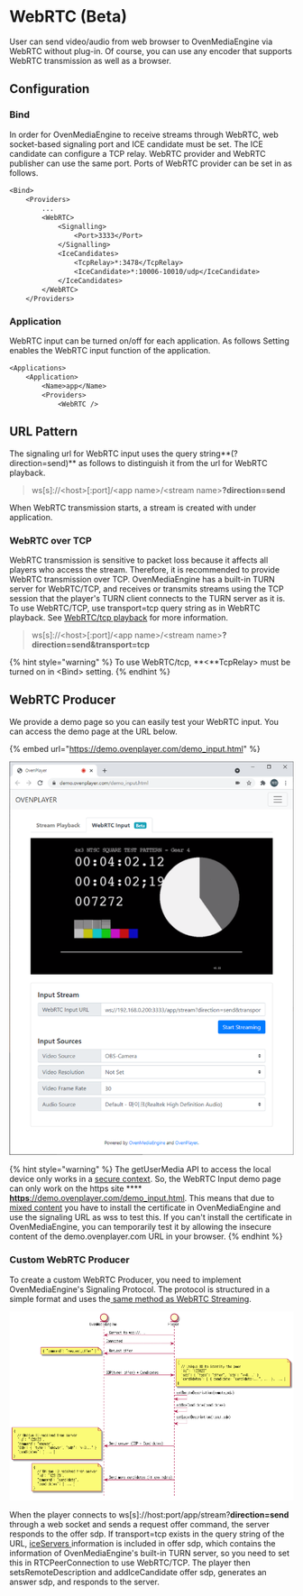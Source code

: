 # WebRTC (Beta)

User can send video/audio from web browser to OvenMediaEngine via WebRTC without plug-in. Of course, you can use any encoder that supports WebRTC transmission as well as a browser.

## Configuration

### Bind

In order for OvenMediaEngine to receive streams through WebRTC, web socket-based signaling port and ICE candidate must be set. The ICE candidate can configure a TCP relay. WebRTC provider and WebRTC publisher can use the same port. Ports of WebRTC provider can be set in  as follows.

```markup
<Bind>
	<Providers>
		...
		<WebRTC>
			<Signalling>
				<Port>3333</Port>
			</Signalling>
			<IceCandidates>
				<TcpRelay>*:3478</TcpRelay>
				<IceCandidate>*:10006-10010/udp</IceCandidate>
			</IceCandidates>
		</WebRTC>
	</Providers>
```

### Application

WebRTC input can be turned on/off for each application. As follows Setting  enables the WebRTC input function of the application.

```markup
<Applications>
	<Application>
		<Name>app</Name>
		<Providers>
			<WebRTC />
```

## URL Pattern

The signaling url for WebRTC input uses the query string**(?direction=send)** as follows to distinguish it from the url for WebRTC playback.

> ws\[s]://\<host>\[:port]/\<app name>/\<stream name>**?direction=send**

When WebRTC transmission starts, a stream is created with  under  application.

### WebRTC over TCP

WebRTC transmission is sensitive to packet loss because it affects all players who access the stream. Therefore, it is recommended to provide WebRTC transmission over TCP. OvenMediaEngine has a built-in TURN server for WebRTC/TCP, and receives or transmits streams using the TCP session that the player's TURN client connects to the TURN server as it is. To use WebRTC/TCP, use transport=tcp query string as in WebRTC playback. See [WebRTC/tcp playback](../streaming/webrtc-publishing.md#webrtc-over-tcp) for more information.

> ws\[s]://\<host>\[:port]/\<app name>/\<stream name>**?direction=send\&transport=tcp**

{% hint style="warning" %}
To use WebRTC/tcp, **<**TcpRelay> must be turned on in \<Bind> setting.
{% endhint %}

## WebRTC Producer

We provide a demo page so you can easily test your WebRTC input. You can access the demo page at the URL below.&#x20;

{% embed url="https://demo.ovenplayer.com/demo_input.html" %}

![](<../.gitbook/assets/image (4).png>)

{% hint style="warning" %}
The getUserMedia API to access the local device only works in a [secure context](https://developer.mozilla.org/en-US/docs/Web/API/MediaDevices/getUserMedia#privacy\_and\_security). So, the WebRTC Input demo page can only work on the https site **** [**https**://demo.ovenplayer.com/demo\_input.html](https://demo.ovenplayer.com/demo\_input.html). This means that due to [mixed content](https://developer.mozilla.org/en-US/docs/Web/Security/Mixed\_content) you have to install the certificate in OvenMediaEngine and use the signaling URL as wss to test this. If you can't install the certificate in OvenMediaEngine, you can temporarily test it by allowing the insecure content of the demo.ovenplayer.com URL in your browser.
{% endhint %}

### Custom WebRTC Producer

To create a custom WebRTC Producer, you need to implement OvenMediaEngine's Signaling Protocol. The protocol is structured in a simple format and uses the[ same method as WebRTC Streaming](../streaming/webrtc-publishing.md#signalling-protocol).

![](<../.gitbook/assets/image (10).png>)

When the player connects to ws\[s]://host:port/app/stream?**direction=send** through a web socket and sends a request offer command, the server responds to the offer sdp. If transport=tcp exists in the query string of the URL, [iceServers ](https://developer.mozilla.org/en-US/docs/Web/API/RTCIceServer)information is included in offer sdp, which contains the information of OvenMediaEngine's built-in TURN server, so you need to set this in RTCPeerConnection to use WebRTC/TCP. The player then setsRemoteDescription and addIceCandidate offer sdp, generates an answer sdp, and responds to the server.
